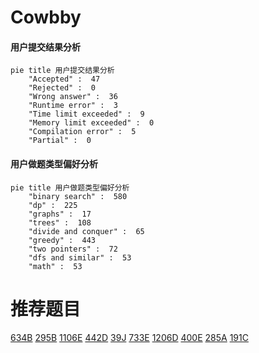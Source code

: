 # Cowbby

<!-- tabs:start -->



#### **用户提交结果分析**

```mermaid
pie title 用户提交结果分析
    "Accepted" :  47
    "Rejected" :  0
    "Wrong answer" :  36
    "Runtime error" :  3
    "Time limit exceeded" :  9
    "Memory limit exceeded" :  0
    "Compilation error" :  5
    "Partial" :  0
```

#### **用户做题类型偏好分析**

```mermaid
pie title 用户做题类型偏好分析
    "binary search" :  580
    "dp" :  225
    "graphs" :  17
    "trees" :  108
    "divide and conquer" :  65
    "greedy" :  443
    "two pointers" :  72
    "dfs and similar" :  53
    "math" :  53
```



<!-- tabs:end -->
# 推荐题目
[634B](https://codeforces.com/contest/634/problem/B)
[295B](https://codeforces.com/contest/295/problem/B)
[1106E](https://codeforces.com/contest/1106/problem/E)
[442D](https://codeforces.com/contest/442/problem/D)
[39J](https://codeforces.com/contest/39/problem/J)
[733E](https://codeforces.com/contest/733/problem/E)
[1206D](https://codeforces.com/contest/1206/problem/D)
[400E](https://codeforces.com/contest/400/problem/E)
[285A](https://codeforces.com/contest/285/problem/A)
[191C](https://codeforces.com/contest/191/problem/C)
